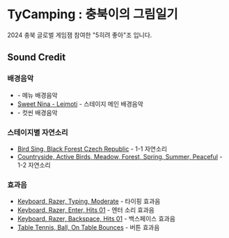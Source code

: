 # TyCamping : 충북이의 그림일기 

2024 충북 글로벌 게임잼 참여한 "5히려 좋아"조 입니다.

## Sound Credit
### 배경음악
- []() - 메뉴 배경음악
- [Sweet Nina - Leimoti]() - 스테이지 메인 배경음악
- []() - 컷씬 배경음악

### 스테이지별 자연소리
- [Bird Sing, Black Forest Czech Republic](https://www.epidemicsound.com/sound-effects/tracks/01136a7f-b7ce-4e05-be80-be15e7fac08d/) - 1-1 자연소리
- [Countryside, Active Birds, Meadow, Forest, Spring, Summer, Peaceful](
https://www.epidemicsound.com/sound-effects/tracks/f8b244d0-2a84-4913-bf86-d904c0656163/) -  1-2 자연소리

### 효과음
- [Keyboard, Razer, Typing, Moderate](https://www.epidemicsound.com/sound-effects/tracks/11e80013-c1ae-4705-b557-8d8ff294d1ba/) - 타이핑 효과음
- [Keyboard, Razer, Enter, Hits 01](https://www.epidemicsound.com/sound-effects/tracks/39cdae5a-2651-41c4-bd1f-2f3c5117a523/) - 엔터 소리 효과음
- [Keyboard, Razer, Backspace, Hits 01](https://www.epidemicsound.com/sound-effects/tracks/40ce9f2c-a11c-4f75-9f07-200405186484/) - 백스페이스 효과음
- [Table Tennis, Ball, On Table Bounces](https://www.epidemicsound.com/sound-effects/tracks/6b84e5a4-1ff7-43c7-85da-a9cd94e03934/) - 버튼 효과음